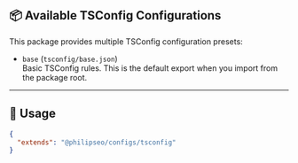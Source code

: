 ## 📦 Available TSConfig Configurations

This package provides multiple TSConfig configuration presets:

- `base` (`tsconfig/base.json`)  
  Basic TSConfig rules. This is the default export when you import from the
  package root.

---

## 🔧 Usage

```json
{
  "extends": "@philipseo/configs/tsconfig"
}
```
